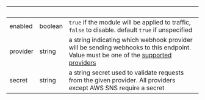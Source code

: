 <!-- Code generated for API Clients. DO NOT EDIT. -->

| &nbsp;   | &nbsp;  | &nbsp;                                                                                                                                                                                                       |
| -------- | ------- | ------------------------------------------------------------------------------------------------------------------------------------------------------------------------------------------------------------ |
| enabled  | boolean | `true` if the module will be applied to traffic, `false` to disable. default `true` if unspecified                                                                                                           |
| provider | string  | a string indicating which webhook provider will be sending webhooks to this endpoint. Value must be one of the [supported providers](/http/webhook-verification/) |
| secret   | string  | a string secret used to validate requests from the given provider. All providers except AWS SNS require a secret                                                                                             |
